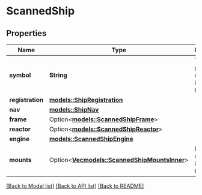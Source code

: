 # ScannedShip

## Properties

Name | Type | Description | Notes
------------ | ------------- | ------------- | -------------
**symbol** | **String** | The globally unique identifier of the ship. | 
**registration** | [**models::ShipRegistration**](ShipRegistration.md) |  | 
**nav** | [**models::ShipNav**](ShipNav.md) |  | 
**frame** | Option<[**models::ScannedShipFrame**](ScannedShip_frame.md)> |  | [optional]
**reactor** | Option<[**models::ScannedShipReactor**](ScannedShip_reactor.md)> |  | [optional]
**engine** | [**models::ScannedShipEngine**](ScannedShip_engine.md) |  | 
**mounts** | Option<[**Vec<models::ScannedShipMountsInner>**](ScannedShip_mounts_inner.md)> | List of mounts installed in the ship. | [optional]

[[Back to Model list]](../README.md#documentation-for-models) [[Back to API list]](../README.md#documentation-for-api-endpoints) [[Back to README]](../README.md)


